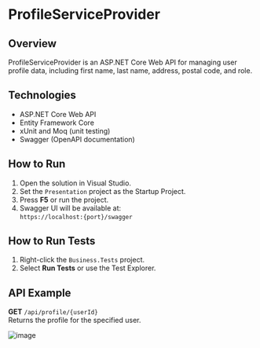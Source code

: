 # ProfileServiceProvider

## Overview
ProfileServiceProvider is an ASP.NET Core Web API for managing user profile data, including first name, last name, address, postal code, and role.

## Technologies
- ASP.NET Core Web API  
- Entity Framework Core  
- xUnit and Moq (unit testing)  
- Swagger (OpenAPI documentation)

## How to Run
1. Open the solution in Visual Studio.  
2. Set the `Presentation` project as the Startup Project.  
3. Press **F5** or run the project.  
4. Swagger UI will be available at:  
   `https://localhost:{port}/swagger`

## How to Run Tests
1. Right-click the `Business.Tests` project.  
2. Select **Run Tests** or use the Test Explorer.

## API Example
**GET** `/api/profile/{userId}`  
Returns the profile for the specified user.

![image](https://github.com/user-attachments/assets/8dff1ba7-6faf-49e3-a8af-af709e867c07)


